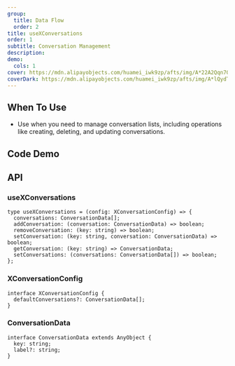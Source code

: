 ```yaml
---
group:
  title: Data Flow
  order: 2
title: useXConversations
order: 1
subtitle: Conversation Management
description:
demo:
  cols: 1
cover: https://mdn.alipayobjects.com/huamei_iwk9zp/afts/img/A*22A2Qqn7OrEAAAAAAAAAAAAADgCCAQ/original
coverDark: https://mdn.alipayobjects.com/huamei_iwk9zp/afts/img/A*lQydTrtLz9YAAAAAAAAAAAAADgCCAQ/original
---
```


## When To Use

- Use when you need to manage conversation lists, including operations like creating, deleting, and updating conversations.

## Code Demo

<!-- <code src="./demos/x-conversations/basic.tsx">Basic Usage</code> <code src="./demos/x-conversations/operations.tsx">Conversation Operations</code> <code src="./demos/x-conversations/multi-instances.tsx">Multiple Instances</code> -->

## API

### useXConversations

```tsx | pure
type useXConversations = (config: XConversationConfig) => {
  conversations: ConversationData[];
  addConversation: (conversation: ConversationData) => boolean;
  removeConversation: (key: string) => boolean;
  setConversation: (key: string, conversation: ConversationData) => boolean;
  getConversation: (key: string) => ConversationData;
  setConversations: (conversations: ConversationData[]) => boolean;
};
```

### XConversationConfig

```tsx | pure
interface XConversationConfig {
  defaultConversations?: ConversationData[];
}
```

### ConversationData

```tsx | pure
interface ConversationData extends AnyObject {
  key: string;
  label?: string;
}
```
